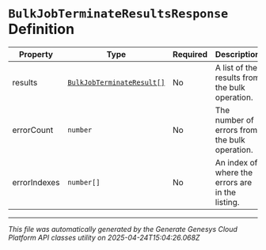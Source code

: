 # `BulkJobTerminateResultsResponse` Definition

| Property | Type | Required | Description |
|----------|------|----------|-------------|
| results | [`BulkJobTerminateResult[]`](bulkjobterminateresult-definition.md) | No | A list of the results from the bulk operation. |
| errorCount | `number` | No | The number of errors from the bulk operation. |
| errorIndexes | `number[]` | No | An index of where the errors are in the listing. |

---

*This file was automatically generated by the Generate Genesys Cloud Platform API classes utility on 2025-04-24T15:04:26.068Z*